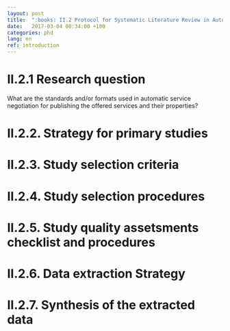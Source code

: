 ```yaml
---
layout: post
title:  ":books: II.2 Protocol for Systematic Literature Review in Automatically Negotiated Data Services"
date:   2017-03-04 00:34:00 +100
categories: phd
lang: en
ref: introduction
---
```

# II.2.1 Research question

What are the standards and/or formats used in automatic service negotiation for publishing the offered services and their properties?

# II.2.2. Strategy for primary studies

# II.2.3. Study selection criteria

# II.2.4. Study selection procedures

# II.2.5. Study quality assetsments checklist and procedures

# II.2.6. Data extraction Strategy

# II.2.7. Synthesis of the extracted data
